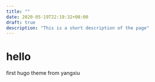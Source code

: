 ```yaml
---
title: ""
date: 2020-05-19T22:19:32+08:00
draft: true
description: "This is a short description of the page"
---
```


# hello

first hugo theme from yangxiu
